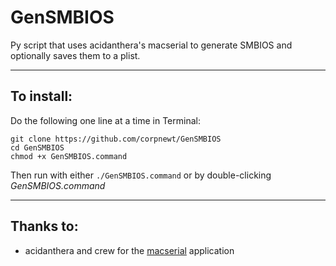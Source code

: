 # GenSMBIOS
Py script that uses acidanthera's macserial to generate SMBIOS and optionally saves them to a plist.

***

## To install:

Do the following one line at a time in Terminal:

    git clone https://github.com/corpnewt/GenSMBIOS
    cd GenSMBIOS
    chmod +x GenSMBIOS.command
    
Then run with either `./GenSMBIOS.command` or by double-clicking *GenSMBIOS.command*

***

## Thanks to:

* acidanthera and crew for the [macserial](https://github.com/acidanthera/macserial) application
